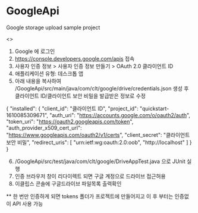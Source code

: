 # GoogleApi
Google storage upload sample project

<<How to test google drive api>>
1. Google 에 로그인
2. https://console.developers.google.com/apis 접속
3. 사용자 인증 정보 > 사용자 인증 정보 만들기 > OAuth 2.0 클라이언트 ID
4. 애플리케이션 유형: 데스크톱 앱
5. 아래 내용을 복사하여 /GoogleApi/src/main/java/com/clt/google/drive/credentials.json 생성 후 클라이언트 ID/클라이언트 보안 비밀을 발급받은 정보로 수정

{
	"installed": {
		"client_id": "클라이언트 ID",
		"project_id": "quickstart-1610085309671",
		"auth_uri": "https://accounts.google.com/o/oauth2/auth",
		"token_uri": "https://oauth2.googleapis.com/token",
		"auth_provider_x509_cert_url": "https://www.googleapis.com/oauth2/v1/certs",
		"client_secret": "클라이언트 보안 비밀",
		"redirect_uris": [
			"urn:ietf:wg:oauth:2.0:oob",
			"http://localhost"
		]
	}
}

6. /GoogleApi/src/test/java/com/clt/google/DriveAppTest.java 으로 JUnit 실행
7. 인증 브라우저 창이 리다이렉트 되면 구글 계정으로 드라이브 접근허용
8. 이클립스 콘솔에 구글드라이브 파일목록 출력확인

** 한 번만 인증하게 되면 tokens 폴더가 프로젝트에 만들어지고 이 후 부터는 인증없이 API 사용 가능
